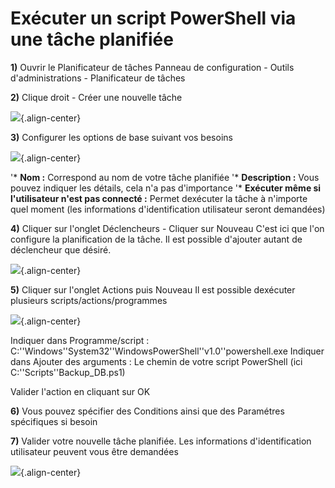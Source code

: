 # Exécuter un script PowerShell via une tâche planifiée 
 
**1)** Ouvrir le Planificateur de tâches Panneau de configuration - 
Outils d'administrations - Planificateur de tâches 
 
**2)** Clique droit - Créer une nouvelle tâche 
 
![](/windows_server/admin/jobs/powershell_tache_01.png){.align-center} 
 
**3)** Configurer les options de base suivant vos besoins 
 
![](/windows_server/admin/jobs/powershell_tache_02.png){.align-center} 
 
'* **Nom :** Correspond au nom de votre tâche planifiée '* **Description 
:** Vous pouvez indiquer les détails, cela n'a pas d'importance '* 
**Exécuter même si l'utilisateur n'est pas connecté :** Permet 
dexécuter la tâche à n'importe quel moment (les informations 
d'identification utilisateur seront demandées) 
 
**4)** Cliquer sur l'onglet Déclencheurs - Cliquer sur Nouveau C'est 
ici que l'on configure la planification de la tâche. Il est possible 
d'ajouter autant de déclencheur que désiré. 
 
![](/windows_server/admin/jobs/powershell_tache_03.png){.align-center} 
 
**5)** Cliquer sur l'onglet Actions puis Nouveau Il est possible 
dexécuter plusieurs scripts/actions/programmes 
 
![](/windows_server/admin/jobs/powershell_tache_05.png){.align-center} 
 
Indiquer dans Programme/script : 
C:''Windows''System32''WindowsPowerShell''v1.0''powershell.exe Indiquer 
dans Ajouter des arguments : Le chemin de votre script PowerShell (ici 
C:''Scripts''Backup_DB.ps1) 
 
Valider l'action en cliquant sur OK 
 
**6)** Vous pouvez spécifier des Conditions ainsi que des Paramétres 
spécifiques si besoin 
 
**7)** Valider votre nouvelle tâche planifiée. Les informations 
d'identification utilisateur peuvent vous être demandées 
 
![](/windows_server/admin/jobs/powershell_tache_06.png){.align-center} 
